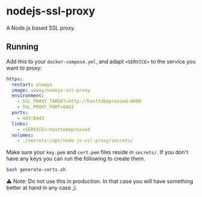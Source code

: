 # nodejs-ssl-proxy

A Node.js based SSL proxy.

## Running

Add this to your `docker-compose.yml`, and adapt `<SERVICE>` to the service you want to proxy:

```yml
https:
  restart: always
  image: uvwxy/nodejs-ssl-proxy
  environment:
    - SSL_PROXY_TARGET=http://hosttobeproxied:8080
    - SSL_PROXY_PORT=8443
  ports:
    - 443:8443
  links:
    - <SERVICE>:hosttobeproxied
  volumes:
    - ./secrets:/opt/node-js-ssl-proxy/secrets/
```

Make sure your `key.pem` and `cert.pem` files reside in `secrets/`. If you don't have any keys you can run the following to create them.

```bash
bash generate-certs.sh
```

⚠️ Note: Do not use this in production. In that case you will have something better at hand in any case ;).


